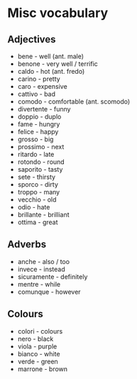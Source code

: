 # Misc vocabulary


## Adjectives
* bene - well (ant. male)
* benone - very well / terrific
* caldo - hot (ant. fredo)
* carino - pretty
* caro - expensive
* cattivo - bad
* comodo - comfortable  (ant. scomodo)
* divertente - funny
* doppio - duplo
* fame - hungry
* felice - happy
* grosso - big
* prossimo - next
* ritardo - late
* rotondo - round
* saporito - tasty
* sete - thirsty
* sporco - dirty
* troppo - many
* vecchio - old
* odio - hate
* brillante - brilliant
* ottima - great

## Adverbs
* anche - also / too
* invece - instead
* sicuramente - definitely
* mentre - while
* comunque - however

## Colours
* colori - colours
* nero - black
* viola - purple
* bianco - white
* verde - green
* marrone - brown

